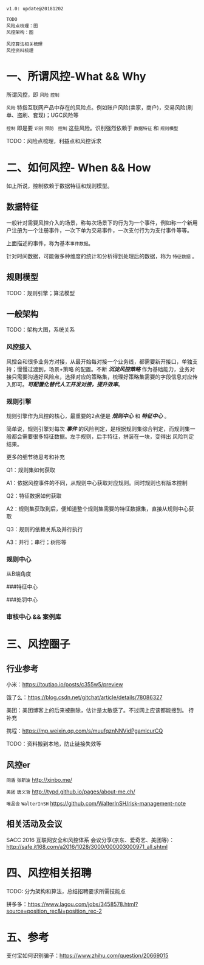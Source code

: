 ````
v1.0: update@20181202

TODO
风险点梳理：图
风控架构：图

风控算法相关梳理
风控资料梳理
````

# 一、所谓风控-What && Why

所谓风控，即 `风险` `控制`

`风险`  特指互联网产品中存在的风险点。例如账户风险(卖家，商户)，交易风险(刷单、盗刷、套现)；UGC风险等

`控制` 即是要 `识别`   `预防`  ` 控制` 这些风险。识别强烈依赖于 `数据特征` 和 `规则模型`

TODO：风险点梳理，利益点和风控诉求

# 二、如何风控- When && How

如上所说，控制依赖于数据特征和规则模型。

## 数据特征

一般针对需要风控介入的场景，称每次场景下的行为为一个事件，例如称一个新用户注册为一个注册事件，一次下单为交易事件，一次支付行为为支付事件等等。

上面描述的事件，称为基本`事件数据`。

针对时间数据，可能做多种维度的统计和分析得到处理后的数据，称为 `特征数据` 。

## 规则模型

TODO：规则引擎；算法模型

## 一般架构

TODO：架构大图，系统关系

### 风控接入

风控会和很多业务方对接，从最开始每对接一个业务线，都需要新开接口，单独支持；慢慢过渡到，场景+策略 的配置。不断 ***沉淀风控策略*** 作为基础能力，业务对接只需要沟通好风险点，选择对应的策略集，梳理好策略集需要的字段信息对应传入即可。***可配置化替代人工开发对接，提升效率***。

### 规则引擎

规则引擎作为风控的核心，最重要的2点便是 ***规则中心*** 和 ***特征中心*** 。

简单说，规则引擎对每次 ***事件*** 的风险判定，是根据规则集综合判定，而规则集一般都会需要很多特征数据。左手规则，后手特征，拼装在一块，变得出 风险判定结果。

更多的细节待思考和补充

Q1：规则集如何获取

A1：依据风控事件的不同，从规则中心获取对应规则。同时规则也有版本控制

Q2：特征数据如何获取

A2：规则集获取到后，便知道整个规则集需要的特征数据集，直接从规则中心获取

Q3：规则的依赖关系及并行执行

A3：并行；串行；树形等

### 规则中心

从B端角度 



###特征中心

###处罚中心

### 审核中心 && 案例库







# 三、风控圈子

## 行业参考

小米：https://toutiao.io/posts/c355w5/preview

饿了么：https://blog.csdn.net/gitchat/article/details/78086327

美团：美团博客上的后来被删除，估计是太敏感了。不过网上应该都能搜到。 待补充

携程：https://mp.weixin.qq.com/s/muufqznNNVidPgamlcurCQ

TODO：资料搬到本地，防止链接失效等

## 风控er

`同盾` `张新波` http://xinbo.me/

`美团` `唐义哲` http://typd.github.io/pages/about-me.ch/

`唯品会` `WalterInSH`  https://github.com/WalterInSH/risk-management-note



## 相关活动及会议

SACC 2016 互联网安全和风控体系 会议分享(京东、爱奇艺、美团等)：http://safe.it168.com/a2016/1028/3000/000003000971_all.shtml



# 四、风控相关招聘

TODO: 分为架构和算法，总结招聘要求所需技能点

拼多多：https://www.lagou.com/jobs/3458578.html?source=position_rec&i=position_rec-2



# 五、参考

支付宝如何识别骗子：https://www.zhihu.com/question/20669015